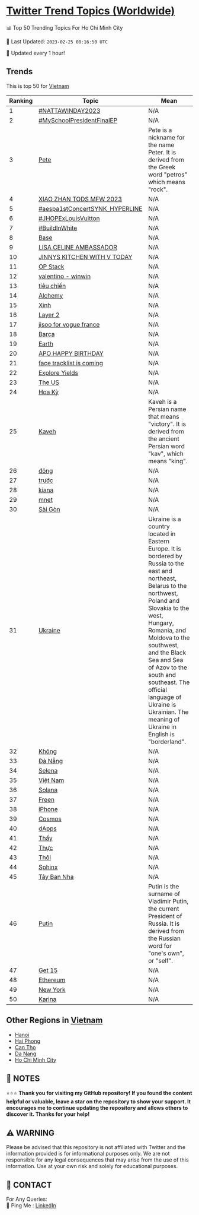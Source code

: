 [Twitter Trend Topics (Worldwide)](https://github.com/ErcinDedeoglu/Twitter-Trend-Topics)
==========


📊 Top 50 Trending Topics For Ho Chi Minh City

📆 Last Updated: `2023-02-25 08:16:50 UTC`

🔧 Updated every 1 hour!


## Trends

This is top 50 for [Vietnam](</Vietnam>)

| Ranking | Topic | Mean |
| ------- | ------------ | ------------ |
| 1 | [#NATTAWINDAY2023](http://twitter.com/search?q=%23NATTAWINDAY2023) | N/A |
| 2 | [#MySchoolPresidentFinalEP](http://twitter.com/search?q=%23MySchoolPresidentFinalEP) | N/A |
| 3 | [Pete](http://twitter.com/search?q=Pete) | Pete is a nickname for the name Peter. It is derived from the Greek word "petros" which means "rock". |
| 4 | [XIAO ZHAN TODS MFW 2023](http://twitter.com/search?q=XIAO+ZHAN+TODS+MFW+2023) | N/A |
| 5 | [#aespa1stConcertSYNK_HYPERLINE](http://twitter.com/search?q=%23aespa1stConcertSYNK_HYPERLINE) | N/A |
| 6 | [#JHOPExLouisVuitton](http://twitter.com/search?q=%23JHOPExLouisVuitton) | N/A |
| 7 | [#BuildInWhite](http://twitter.com/search?q=%23BuildInWhite) | N/A |
| 8 | [Base](http://twitter.com/search?q=Base) | N/A |
| 9 | [LISA CELINE AMBASSADOR](http://twitter.com/search?q=LISA+CELINE+AMBASSADOR) | N/A |
| 10 | [JINNYS KITCHEN WITH V TODAY](http://twitter.com/search?q=JINNYS+KITCHEN+WITH+V+TODAY) | N/A |
| 11 | [OP Stack](http://twitter.com/search?q=OP+Stack) | N/A |
| 12 | [valentino - winwin](http://twitter.com/search?q=valentino+-+winwin) | N/A |
| 13 | [tiêu chiến](http://twitter.com/search?q=ti%c3%aau+chi%e1%ba%bfn) | N/A |
| 14 | [Alchemy](http://twitter.com/search?q=Alchemy) | N/A |
| 15 | [Xinh](http://twitter.com/search?q=Xinh) | N/A |
| 16 | [Layer 2](http://twitter.com/search?q=Layer+2) | N/A |
| 17 | [jisoo for vogue france](http://twitter.com/search?q=jisoo+for+vogue+france) | N/A |
| 18 | [Barca](http://twitter.com/search?q=Barca) | N/A |
| 19 | [Earth](http://twitter.com/search?q=Earth) | N/A |
| 20 | [APO HAPPY BIRTHDAY](http://twitter.com/search?q=APO+HAPPY+BIRTHDAY) | N/A |
| 21 | [face tracklist is coming](http://twitter.com/search?q=face+tracklist+is+coming) | N/A |
| 22 | [Explore Yields](http://twitter.com/search?q=Explore+Yields) | N/A |
| 23 | [The US](http://twitter.com/search?q=The+US) | N/A |
| 24 | [Hoa Kỳ](http://twitter.com/search?q=Hoa+K%e1%bb%b3) | N/A |
| 25 | [Kaveh](http://twitter.com/search?q=Kaveh) | Kaveh is a Persian name that means "victory". It is derived from the ancient Persian word "kav", which means "king". |
| 26 | [đông](http://twitter.com/search?q=%c4%91%c3%b4ng) | N/A |
| 27 | [trước](http://twitter.com/search?q=tr%c6%b0%e1%bb%9bc) | N/A |
| 28 | [kiana](http://twitter.com/search?q=kiana) | N/A |
| 29 | [mnet](http://twitter.com/search?q=mnet) | N/A |
| 30 | [Sài Gòn](http://twitter.com/search?q=S%c3%a0i+G%c3%b2n) | N/A |
| 31 | [Ukraine](http://twitter.com/search?q=Ukraine) | Ukraine is a country located in Eastern Europe. It is bordered by Russia to the east and northeast, Belarus to the northwest, Poland and Slovakia to the west, Hungary, Romania, and Moldova to the southwest, and the Black Sea and Sea of Azov to the south and southeast. The official language of Ukraine is Ukrainian. The meaning of Ukraine in English is "borderland". |
| 32 | [Không](http://twitter.com/search?q=Kh%c3%b4ng) | N/A |
| 33 | [Đà Nẵng](http://twitter.com/search?q=%c4%90%c3%a0+N%e1%ba%b5ng) | N/A |
| 34 | [Selena](http://twitter.com/search?q=Selena) | N/A |
| 35 | [Việt Nam](http://twitter.com/search?q=Vi%e1%bb%87t+Nam) | N/A |
| 36 | [Solana](http://twitter.com/search?q=Solana) | N/A |
| 37 | [Freen](http://twitter.com/search?q=Freen) | N/A |
| 38 | [iPhone](http://twitter.com/search?q=iPhone) | N/A |
| 39 | [Cosmos](http://twitter.com/search?q=Cosmos) | N/A |
| 40 | [dApps](http://twitter.com/search?q=dApps) | N/A |
| 41 | [Thấy](http://twitter.com/search?q=Th%e1%ba%a5y) | N/A |
| 42 | [Thực](http://twitter.com/search?q=Th%e1%bb%b1c) | N/A |
| 43 | [Thôi](http://twitter.com/search?q=Th%c3%b4i) | N/A |
| 44 | [Sphinx](http://twitter.com/search?q=Sphinx) | N/A |
| 45 | [Tây Ban Nha](http://twitter.com/search?q=T%c3%a2y+Ban+Nha) | N/A |
| 46 | [Putin](http://twitter.com/search?q=Putin) | Putin is the surname of Vladimir Putin, the current President of Russia. It is derived from the Russian word for "one's own", or "self". |
| 47 | [Get 15](http://twitter.com/search?q=Get+15) | N/A |
| 48 | [Ethereum](http://twitter.com/search?q=Ethereum) | N/A |
| 49 | [New York](http://twitter.com/search?q=New+York) | N/A |
| 50 | [Karina](http://twitter.com/search?q=Karina) | N/A |



## Other Regions in [Vietnam](</Vietnam>)

* [Hanoi](</Vietnam/Hanoi.md>)
* [Hai Phong](</Vietnam/Hai Phong.md>)
* [Can Tho](</Vietnam/Can Tho.md>)
* [Da Nang](</Vietnam/Da Nang.md>)
* [Ho Chi Minh City](</Vietnam/Ho Chi Minh City.md>)



## 📝 NOTES

⭐⭐⭐ **Thank you for visiting my GitHub repository! If you found the content helpful or valuable, leave a star on the repository to show your support. It encourages me to continue updating the repository and allows others to discover it. Thanks for your help!**


## ⚠️ WARNING

Please be advised that this repository is not affiliated with Twitter and the information provided is for informational purposes only. We are not responsible for any legal consequences that may arise from the use of this information. Use at your own risk and solely for educational purposes.


## 📨 CONTACT

 For Any Queries:  
            🏓 Ping Me : [LinkedIn](https://www.linkedin.com/in/ercindedeoglu/)
